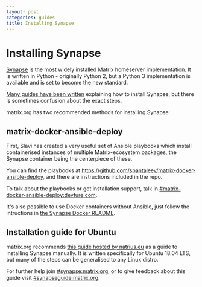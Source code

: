 ```yaml
---
layout: post
categories: guides
title: Installing Synapse
---
```


# Installing Synapse

[Synapse](https://github.com/matrix-org/synapse/) is the most widely installed Matrix homeserver implementation. It is written in Python - originally Python 2, but a Python 3 implementation is available and is set to become the new standard.

[Many guides have been written](https://matrix.org/docs/guides/#installing-synapse) explaining how to install Synapse, but there is sometimes confusion about the exact steps.

matrix.org has two recommended methods for installing Synapse:

## matrix-docker-ansible-deploy

First, Slavi has created a very useful set of Ansible playbooks which install containerised instances of multiple Matrix-ecosystem packages, the Synapse container being the centerpiece of these.

You can find the playbooks at <https://github.com/spantaleev/matrix-docker-ansible-deploy>, and there are instructions included in the repo.

To talk about the playbooks or get installation support, talk in [#matrix-docker-ansible-deploy:devture.com](https://matrix.to/#/#matrix-docker-ansible-deploy:devture.com).

It's also possible to use Docker containers without Ansible, just follow the intructions in [the Synapse Docker README](https://github.com/matrix-org/synapse/tree/master/docker).

## Installation guide for Ubuntu

matrix.org recommends [this guide hosted by natrius.eu](https://www.natrius.eu/dokuwiki/doku.php?id=digital:server:matrixsynapse) as a guide to installing Synapse manually. It is written specifically for Ubuntu 18.04 LTS, but many of the steps can be generalised to any Linux distro.

For further help join [#synapse:matrix.org](https://matrix.to/#/#synapse:matrix.org), or to give feedback about this guide visit [#synapseguide:matrix.org](https://matrix.to/#/#synapseguide:matrix.org).
